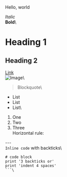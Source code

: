 Hello, world

*Italic*\
**Bold**\
# Heading 1
## Heading 2
[Link](https://www.google.com/url?sa=i&url=https%3A%2F%2Fen.wikipedia.org%2Fwiki%2FImage&psig=AOvVaw1cyyk-0Nh87iuMRBwGErZD&ust=1642215198130000&source=images&cd=vfe&ved=0CAsQjRxqFwoTCIDKtL6esPUCFQAAAAAdAAAAABAD)\
![Image](https://cdn.pixabay.com/photo/2015/04/23/22/00/tree-736885__480.jpg)\
> Blockquote\
* List
* List
* List\
1. One
2. Two
3. Three\
Horizontal rule:

---\
`Inline code` with backticks\
```
# code block
print '3 backticks or'
print 'indent 4 spaces'
```\
